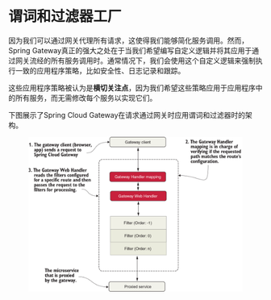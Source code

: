 # 谓词和过滤器工厂

因为我们可以通过网关代理所有请求，这使得我们能够简化服务调用。然而，Spring Gateway真正的强大之处在于当我们希望编写自定义逻辑并将其应用于通过网关流经的所有服务调用时。通常情况下，我们会使用这个自定义逻辑来强制执行一致的应用程序策略，比如安全性、日志记录和跟踪。

这些应用程序策略被认为是**横切关注点**，因为我们希望这些策略应用于应用程序中的所有服务，而无需修改每个服务以实现它们。

下图展示了Spring Cloud Gateway在请求通过网关时应用谓词和过滤器时的架构。

<figure><img src="../../../../../.gitbook/assets/image (1) (1).png" alt="" width="563"><figcaption></figcaption></figure>
